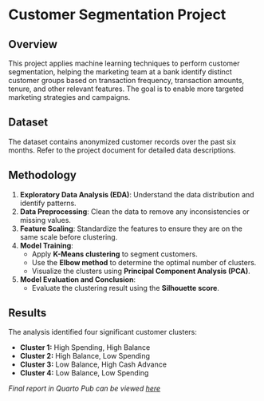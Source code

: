 # Customer Segmentation Project

## Overview

This project applies machine learning techniques to perform customer segmentation, helping the marketing team at a bank identify distinct customer groups based on transaction frequency, transaction amounts, tenure, and other relevant features. The goal is to enable more targeted marketing strategies and campaigns.

## Dataset

The dataset contains anonymized customer records over the past six months. Refer to the project document for detailed data descriptions.

## Methodology

1. **Exploratory Data Analysis (EDA)**: Understand the data distribution and identify patterns.
2. **Data Preprocessing**: Clean the data to remove any inconsistencies or missing values.
3. **Feature Scaling**: Standardize the features to ensure they are on the same scale before clustering.
4. **Model Training**:
    - Apply **K-Means clustering** to segment customers.
    - Use the **Elbow method** to determine the optimal number of clusters.
    - Visualize the clusters using **Principal Component Analysis (PCA)**.
5. **Model Evaluation and Conclusion**:
    - Evaluate the clustering result using the **Silhouette score**.

## Results

The analysis identified four significant customer clusters:

- **Cluster 1:** High Spending, High Balance
- **Cluster 2:** High Balance, Low Spending
- **Cluster 3:** Low Balance, High Cash Advance
- **Cluster 4:** Low Balance, Low Spending

*Final report in Quarto Pub can be viewed [here](https://pmtam.quarto.pub/customer-segmentation-with-python/)*

